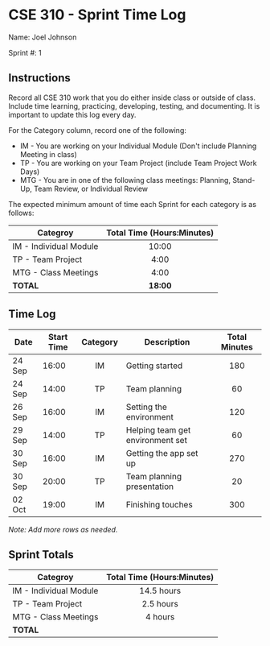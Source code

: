 # CSE 310 - Sprint Time Log

Name: Joel Johnson

Sprint #: 1

## Instructions

Record all CSE 310 work that you do either inside class or outside of class.  Include time learning, practicing, developing, testing, and documenting.  It is important to update this log every day.

For the Category column, record one of the following:
* IM - You are working on your Individual Module (Don't include Planning Meeting in class)
* TP - You are working on your Team Project (include Team Project Work Days)
* MTG - You are in one of the following class meetings: Planning, Stand-Up, Team Review, or Individual Review

The expected minimum amount of time each Sprint for each category is as follows:

|Categroy                       |Total Time (Hours:Minutes)|
|-------------------------------|:------------------------:|
|IM - Individual Module         |          10:00           |
|TP - Team Project              |           4:00           |
|MTG - Class Meetings           |           4:00           |
|**TOTAL**                      |        **18:00**         |

## Time Log

|Date      |Start Time|Category|Description                                 |Total Minutes|
|----------|----------|:------:|--------------------------------------------|:-----------:|
|24 Sep    | 16:00    |   IM   |  Getting started                           | 180         |
|24 Sep    | 14:00    |   TP   |  Team planning                             | 60          |
|26 Sep    | 16:00    |   IM   |  Setting the environment                   | 120         |
|29 Sep    | 14:00    |   TP   |  Helping team get environment set          | 60          |
|30 Sep    | 16:00    |   IM   |  Getting the app set up                    | 270         |
|30 Sep    | 20:00    |   TP   |  Team planning presentation                | 20          |
|02 Oct    | 19:00    |   IM   |  Finishing touches                         | 300         |

_Note: Add more rows as needed._

## Sprint Totals

|Categroy                       |Total Time (Hours:Minutes)|
|-------------------------------|:------------------------:|
|IM - Individual Module         |  14.5 hours              |
|TP - Team Project              |  2.5 hours               |
|MTG - Class Meetings           |  4 hours                 |
|**TOTAL**                      |                          |
